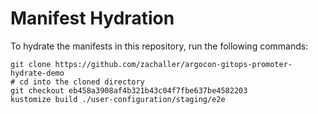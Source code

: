 # Manifest Hydration

To hydrate the manifests in this repository, run the following commands:

```shell
git clone https://github.com/zachaller/argocon-gitops-promoter-hydrate-demo
# cd into the cloned directory
git checkout eb458a3908af4b321b43c04f7fbe637be4582203
kustomize build ./user-configuration/staging/e2e
```
